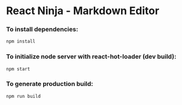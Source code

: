 # React Ninja - Markdown Editor

### To install dependencies:
```sh
npm install
```

### To initialize node server with react-hot-loader (dev build):
```sh
npm start 
```

### To generate production build:
```sh
npm run build
```
